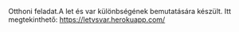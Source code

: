Otthoni feladat.A let és var különbségének bemutatására készült. Itt megtekinthető: https://letvsvar.herokuapp.com/